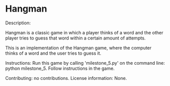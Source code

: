 # Hangman

Description:

Hangman is a classic game in which a player thinks of a word and the other player tries to guess that word within a certain amount of attempts.

This is an implementation of the Hangman game, where the computer thinks of a word and the user tries to guess it. 

Instructions: Run this game by calling 'milestone_5.py' on the command line: python milestone_5. Follow instructions in the game.

Contributing: no contributions.
License information: None.
